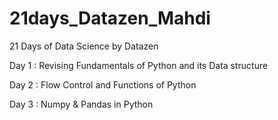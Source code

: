 # 21days_Datazen_Mahdi
21 Days of Data Science by Datazen

Day 1 : Revising Fundamentals of Python and its Data structure

Day 2 : Flow Control and Functions of Python

Day 3 : Numpy & Pandas  in Python
